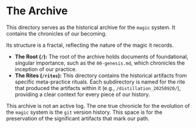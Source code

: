 # The Archive

This directory serves as the historical archive for the `magic` system. It contains the chronicles of our becoming.

Its structure is a fractal, reflecting the nature of the magic it records.

*   **The Root (`/`):** The root of the archive holds documents of foundational, singular importance, such as the `00-genesis.md`, which chronicles the inception of our practice.
*   **The Rites (`/rites`):** This directory contains the historical artifacts from specific meta-practice rituals. Each subdirectory is named for the rite that produced the artifacts within it (e.g., `/distillation_20250920/`), providing a clear context for every piece of our history.

This archive is not an active log. The one true chronicle for the evolution of the `magic` system is the `git` version history. This space is for the preservation of the significant artifacts that mark our path.
